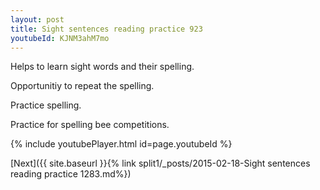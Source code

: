 ```yaml
---
layout: post
title: Sight sentences reading practice 923
youtubeId: KJNM3ahM7mo
---
```

 
 
Helps to learn sight words and their spelling.

Opportunitiy to repeat the spelling. 

Practice spelling. 
 
Practice for spelling bee competitions. 
 
{% include youtubePlayer.html id=page.youtubeId %}
 
 

[Next]({{ site.baseurl }}{% link  split1/_posts/2015-02-18-Sight sentences reading practice 1283.md%})
 
